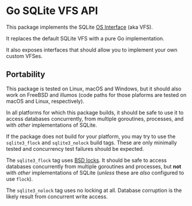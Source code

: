 # Go SQLite VFS API

This package implements the SQLite [OS Interface](https://www.sqlite.org/vfs.html) (aka VFS).

It replaces the default SQLite VFS with a pure Go implementation.

It also exposes interfaces that should allow you to implement your own custom VFSes.

## Portability

This package is tested on Linux, macOS and Windows,
but it should also work on FreeBSD and illumos
(code paths for those plaforms are tested on macOS and Linux, respectively).

In all platforms for which this package builds,
it should be safe to use it to access databases concurrently,
from multiple goroutines, processes, and
with _other_ implementations of SQLite.

If the package does not build for your platform,
you may try to use the `sqlite3_flock` and `sqlite3_nolock` build tags.
These are only minimally tested and concurrency test failures should be expected.

The `sqlite3_flock` tag uses
[BSD locks](https://man.freebsd.org/cgi/man.cgi?query=flock&sektion=2).
It should be safe to access databases concurrently from multiple goroutines and processes,
but **not** with _other_ implementations of SQLite
(_unless_ these are _also_ configured to use `flock`).

The `sqlite3_nolock` tag uses no locking at all.
Database corruption is the likely result from concurrent write access.